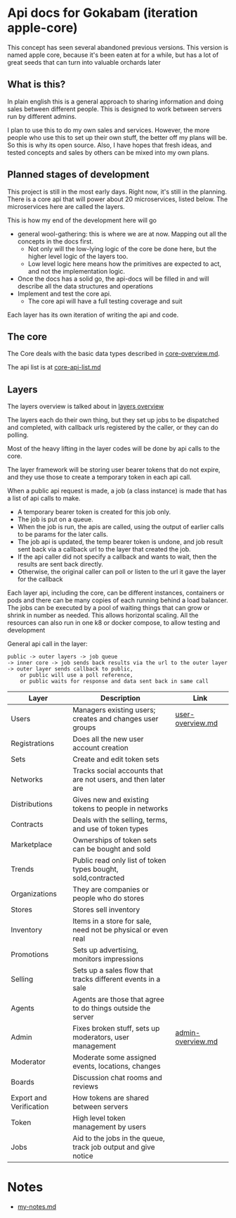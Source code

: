# Api docs for Gokabam (iteration apple-core)

This concept has seen several abandoned previous versions. 
This version is named apple core, because it's been eaten at for a while, but has a lot of great seeds that can turn into valuable orchards later

## What is this?

In plain english this is a general approach to sharing information and doing sales between different people. This is designed to work between servers run by different admins.

I plan to use this to do my own sales and services. However, the more people who use this to set up their own stuff, the better off my plans will be. 
So this is why its open source. Also, I have hopes that fresh ideas, and tested concepts and sales by others can be mixed into my own plans. 


## Planned stages of development

This project is still in the most early days. Right now, it's still in the planning.
There is a core api that will power about 20 microservices, listed below. The microservices here are called the layers.

This is how my end of the development here will go

* general wool-gathering: this is where we are at now. Mapping out all the concepts in the docs first. 
  * Not only will the low-lying logic of the core be done here, but the higher level logic of the layers too.
  * Low level logic here means how the primitives are expected to act, and not the implementation logic.
* Once the docs has a solid go, the api-docs will be filled in and will describe all the data structures and operations
* Implement and test the core api.
  * The core api will have a full testing coverage and suit

Each layer has its own iteration of writing the api and code. 


## The core 

The Core deals with the basic data types described in [core-overview.md](v1/docs/core-overview.md).

The api list is at [core-api-list.md](v1/docs/core-api-list.md)

## Layers
The layers overview is talked about in [layers overview](v1/docs/layers-overview.md)

The layers each do their own thing, but they set up jobs to be dispatched and completed, with callback urls registered by the caller, or they can do polling.

Most of the heavy lifting in the layer codes will be done by api calls to the core.

The layer framework will be storing user bearer tokens that do not expire, and they use those to create a temporary token in each api call. 


When a public api request is made, a job (a class instance) is made that has a list of api calls to make.
* A temporary bearer token is created for this job only.
* The job is put on a queue.
* When the job is run, the apis are called, using the output of earlier calls to be params for the later calls. 
* The job api is updated, the temp bearer token is undone, and job result sent back via a callback url to the layer that created the job.
* If the api caller did not specify a callback and wants to wait, then the results are sent back directly. 
* Otherwise, the original caller can poll or listen to the url it gave the layer for the callback

Each layer api, including the core, can be different instances, containers or pods and there can be many copies of each running behind a load balancer.
The jobs can be executed by a pool of waiting things that can grow or shrink in number as needed.
This allows horizontal scaling. All the resources can also run in one k8 or docker compose, to allow testing and development

General api call in the layer:
    
    public -> outer layers -> job queue 
    -> inner core -> job sends back results via the url to the outer layer
    -> outer layer sends callback to public,
        or public will use a poll reference,
        or public waits for response and data sent back in same call
 

| Layer                   | Description                                                    | Link                                           |
|-------------------------|----------------------------------------------------------------|------------------------------------------------|
| Users                   | Managers existing users; creates and changes user groups       | [user-overview.md](v1/docs/user-overview.md)   |
| Registrations           | Does all the new user account creation                         |                                                |
| Sets                    | Create and edit token sets                                     |                                                |
| Networks                | Tracks social accounts that are not users, and then later are  |                                                |
| Distributions           | Gives new and existing tokens to people in networks            |                                                |
| Contracts               | Deals with the selling, terms, and use of token types          |                                                |
| Marketplace             | Ownerships of token sets can be bought and sold                |                                                |
| Trends                  | Public read only list of token types bought, sold,contracted   |                                                |
| Organizations           | They are companies or people who do stores                     |                                                |
| Stores                  | Stores sell inventory                                          |                                                |
| Inventory               | Items in a store for sale, need not be physical or even real   |                                                |
| Promotions              | Sets up advertising, monitors impressions                      |                                                |
| Selling                 | Sets up a sales flow that tracks different events in a sale    |                                                |
| Agents                  | Agents are those that agree to do things outside the server    |                                                |
| Admin                   | Fixes broken stuff, sets up moderators, user management        | [admin-overview.md](v1/docs/admin-overview.md) |
| Moderator               | Moderate some assigned events, locations, changes              |                                                |
| Boards                  | Discussion chat rooms and reviews                              |                                                |
| Export and Verification | How tokens are shared between servers                          |                                                |
| Token                   | High level token management by users                           |                                                |
| Jobs                    | Aid to the jobs in the queue, track job output and give notice |                                                |



# Notes

* [my-notes.md](v1/docs/notes/my-notes.md)
